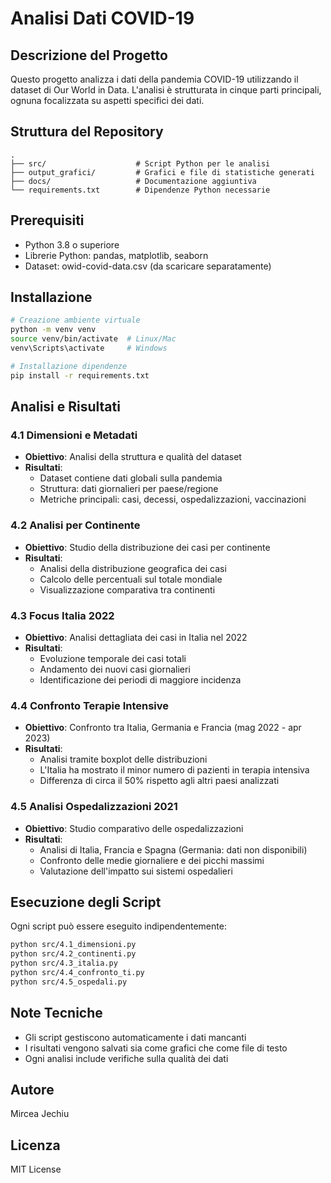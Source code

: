 # Analisi Dati COVID-19

## Descrizione del Progetto
Questo progetto analizza i dati della pandemia COVID-19 utilizzando il dataset di Our World in Data. L'analisi è strutturata in cinque parti principali, ognuna focalizzata su aspetti specifici dei dati.

## Struttura del Repository
```
.
├── src/                    # Script Python per le analisi
├── output_grafici/         # Grafici e file di statistiche generati
├── docs/                   # Documentazione aggiuntiva
└── requirements.txt        # Dipendenze Python necessarie
```

## Prerequisiti
- Python 3.8 o superiore
- Librerie Python: pandas, matplotlib, seaborn
- Dataset: owid-covid-data.csv (da scaricare separatamente)

## Installazione
```bash
# Creazione ambiente virtuale
python -m venv venv
source venv/bin/activate  # Linux/Mac
venv\Scripts\activate     # Windows

# Installazione dipendenze
pip install -r requirements.txt
```

## Analisi e Risultati

### 4.1 Dimensioni e Metadati
- **Obiettivo**: Analisi della struttura e qualità del dataset
- **Risultati**:
  - Dataset contiene dati globali sulla pandemia
  - Struttura: dati giornalieri per paese/regione
  - Metriche principali: casi, decessi, ospedalizzazioni, vaccinazioni

### 4.2 Analisi per Continente
- **Obiettivo**: Studio della distribuzione dei casi per continente
- **Risultati**:
  - Analisi della distribuzione geografica dei casi
  - Calcolo delle percentuali sul totale mondiale
  - Visualizzazione comparativa tra continenti

### 4.3 Focus Italia 2022
- **Obiettivo**: Analisi dettagliata dei casi in Italia nel 2022
- **Risultati**:
  - Evoluzione temporale dei casi totali
  - Andamento dei nuovi casi giornalieri
  - Identificazione dei periodi di maggiore incidenza

### 4.4 Confronto Terapie Intensive
- **Obiettivo**: Confronto tra Italia, Germania e Francia (mag 2022 - apr 2023)
- **Risultati**:
  - Analisi tramite boxplot delle distribuzioni
  - L'Italia ha mostrato il minor numero di pazienti in terapia intensiva
  - Differenza di circa il 50% rispetto agli altri paesi analizzati

### 4.5 Analisi Ospedalizzazioni 2021
- **Obiettivo**: Studio comparativo delle ospedalizzazioni
- **Risultati**:
  - Analisi di Italia, Francia e Spagna (Germania: dati non disponibili)
  - Confronto delle medie giornaliere e dei picchi massimi
  - Valutazione dell'impatto sui sistemi ospedalieri

## Esecuzione degli Script
Ogni script può essere eseguito indipendentemente:
```bash
python src/4.1_dimensioni.py
python src/4.2_continenti.py
python src/4.3_italia.py
python src/4.4_confronto_ti.py
python src/4.5_ospedali.py
```

## Note Tecniche
- Gli script gestiscono automaticamente i dati mancanti
- I risultati vengono salvati sia come grafici che come file di testo
- Ogni analisi include verifiche sulla qualità dei dati

## Autore
Mircea Jechiu

## Licenza
MIT License 
